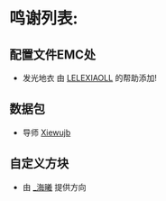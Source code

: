 # 鸣谢列表:

## 配置文件EMC处
 - 发光地衣 由 [LELEXIAOLL](https://github.com/LELEXIAOLL) 的帮助添加!

## 数据包
  - 导师 [Xiewujb](https://github.com/Xiewujb)

## 自定义方块
  - 由 [_海曦](https://space.bilibili.com/57513157) 提供方向